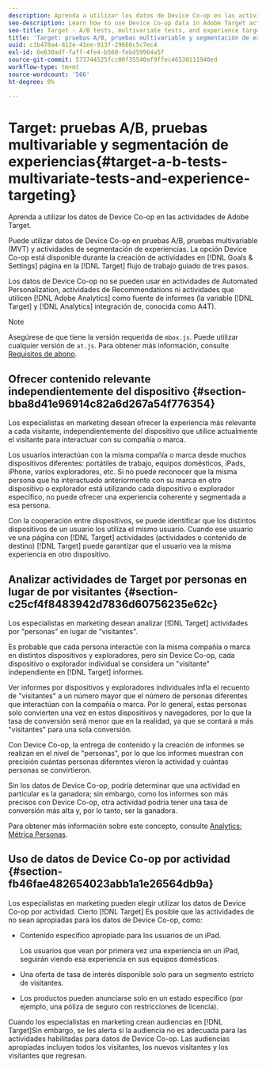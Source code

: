 ```yaml
---
description: Aprenda a utilizar los datos de Device Co-op en las actividades de Adobe Target.
seo-description: Learn how to use Device Co-op data in Adobe Target activities.
seo-title: Target - A/B tests, multivariate tests, and experience targeting
title: 'Target: pruebas A/B, pruebas multivariable y segmentación de experiencias'
uuid: c1b478a4-812e-41ee-913f-29666c5c7ec4
exl-id: 6e630adf-faff-4fe4-b560-febd59964a5f
source-git-commit: 573744525fcc00f35540af9ffec46530111940ed
workflow-type: tm+mt
source-wordcount: '566'
ht-degree: 0%

---
```


# Target: pruebas A/B, pruebas multivariable y segmentación de experiencias{#target-a-b-tests-multivariate-tests-and-experience-targeting}

Aprenda a utilizar los datos de Device Co-op en las actividades de Adobe Target.

Puede utilizar datos de Device Co-op en pruebas A/B, pruebas multivariable (MVT) y actividades de segmentación de experiencias. La opción Device Co-op está disponible durante la creación de actividades en [!DNL Goals & Settings] página en la [!DNL Target] flujo de trabajo guiado de tres pasos.

Los datos de Device Co-op no se pueden usar en actividades de Automated Personalization, actividades de Recommendations ni actividades que utilicen [!DNL Adobe Analytics] como fuente de informes (la variable [!DNL Target] y [!DNL Analytics] integración de, conocida como A4T).

>[!NOTE]
>
>Asegúrese de que tiene la versión requerida de `mbox.js`. Puede utilizar cualquier versión de `at.js`. Para obtener más información, consulte [Requisitos de abono](../about/requirements.md#concept-31d3d165d22546afbedf023d32ad3a43).

## Ofrecer contenido relevante independientemente del dispositivo {#section-bba8d41e96914c82a6d267a54f776354}

Los especialistas en marketing desean ofrecer la experiencia más relevante a cada visitante, independientemente del dispositivo que utilice actualmente el visitante para interactuar con su compañía o marca.

Los usuarios interactúan con la misma compañía o marca desde muchos dispositivos diferentes: portátiles de trabajo, equipos domésticos, iPads, iPhone, varios exploradores, etc. Si no puede reconocer que la misma persona que ha interactuado anteriormente con su marca en otro dispositivo o explorador está utilizando cada dispositivo o explorador específico, no puede ofrecer una experiencia coherente y segmentada a esa persona.

Con la cooperación entre dispositivos, se puede identificar que los distintos dispositivos de un usuario los utiliza el mismo usuario. Cuando ese usuario ve una página con [!DNL Target] actividades (actividades o contenido de destino) [!DNL Target] puede garantizar que el usuario vea la misma experiencia en otro dispositivo.

## Analizar actividades de Target por personas en lugar de por visitantes {#section-c25cf4f8483942d7836d60756235e62c}

Los especialistas en marketing desean analizar [!DNL Target] actividades por &quot;personas&quot; en lugar de &quot;visitantes&quot;.

Es probable que cada persona interactúe con la misma compañía o marca en distintos dispositivos y exploradores, pero sin Device Co-op, cada dispositivo o explorador individual se considera un &quot;visitante&quot; independiente en [!DNL Target] informes.

Ver informes por dispositivos y exploradores individuales infla el recuento de &quot;visitantes&quot; a un número mayor que el número de personas diferentes que interactúan con la compañía o marca. Por lo general, estas personas solo convierten una vez en estos dispositivos y navegadores, por lo que la tasa de conversión será menor que en la realidad, ya que se contará a más &quot;visitantes&quot; para una sola conversión.

Con Device Co-op, la entrega de contenido y la creación de informes se realizan en el nivel de &quot;personas&quot;, por lo que los informes muestran con precisión cuántas personas diferentes vieron la actividad y cuántas personas se convirtieron.

Sin los datos de Device Co-op, podría determinar que una actividad en particular es la ganadora; sin embargo, como los informes son más precisos con Device Co-op, otra actividad podría tener una tasa de conversión más alta y, por lo tanto, ser la ganadora.

Para obtener más información sobre este concepto, consulte [Analytics: Métrica Personas](../other-solutions/people.md#concept-8c57cd3904974e078d7fbf84ac9c2d63).

## Uso de datos de Device Co-op por actividad {#section-fb46fae482654023abb1a1e26564db9a}

Los especialistas en marketing pueden elegir utilizar los datos de Device Co-op por actividad. Cierto [!DNL Target] Es posible que las actividades de no sean apropiadas para los datos de Device Co-op, como:

* Contenido específico apropiado para los usuarios de un iPad.

   Los usuarios que vean por primera vez una experiencia en un iPad, seguirán viendo esa experiencia en sus equipos domésticos.

* Una oferta de tasa de interés disponible solo para un segmento estricto de visitantes.
* Los productos pueden anunciarse solo en un estado específico (por ejemplo, una póliza de seguro con restricciones de licencia).

Cuando los especialistas en marketing crean audiencias en [!DNL Target]Sin embargo, se les alerta si la audiencia no es adecuada para las actividades habilitadas para datos de Device Co-op. Las audiencias apropiadas incluyen todos los visitantes, los nuevos visitantes y los visitantes que regresan.
